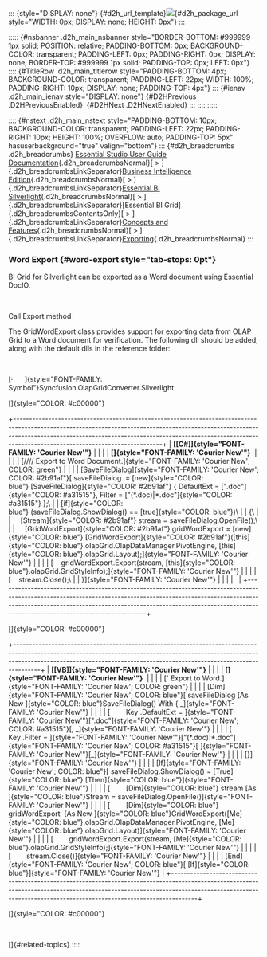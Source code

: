 ::: {style="DISPLAY: none"}
[](ms-xhelp:///?Id=d2h_url_template){#d2h_url_template}![](!package_url!){#d2h_package_url style="WIDTH: 0px; DISPLAY: none; HEIGHT: 0px"}
:::

::::: {#nsbanner .d2h_main_nsbanner style="BORDER-BOTTOM: #999999 1px solid; POSITION: relative; PADDING-BOTTOM: 0px; BACKGROUND-COLOR: transparent; PADDING-LEFT: 0px; PADDING-RIGHT: 0px; DISPLAY: none; BORDER-TOP: #999999 1px solid; PADDING-TOP: 0px; LEFT: 0px"}
:::: {#TitleRow .d2h_main_titlerow style="PADDING-BOTTOM: 4px; BACKGROUND-COLOR: transparent; PADDING-LEFT: 22px; WIDTH: 100%; PADDING-RIGHT: 10px; DISPLAY: none; PADDING-TOP: 4px"}
::: {#ienav .d2h_main_ienav style="DISPLAY: none"}
[](ms-xhelp:///?Id=596386ac-13fe-4d62-9ecf-e5c6dc5bdca4){#D2HPrevious .D2HPreviousEnabled}  [](ms-xhelp:///?Id=1a9433af-7b10-4c00-a9cb-dceeb1757425){#D2HNext .D2HNextEnabled}
:::
::::
:::::

:::: {#nstext .d2h_main_nstext style="PADDING-BOTTOM: 10px; BACKGROUND-COLOR: transparent; PADDING-LEFT: 22px; PADDING-RIGHT: 10px; HEIGHT: 100%; OVERFLOW: auto; PADDING-TOP: 5px" hasuserbackground="true" valign="bottom"}
::: {#d2h_breadcrumbs .d2h_breadcrumbs}
[Essential Studio User Guide Documentation](ms-xhelp:///?Id=12457748-09e3-4d74-a240-8e049cedf030){.d2h_breadcrumbsNormal}[ \> ]{.d2h_breadcrumbsLinkSeparator}[Business Intelligence Edition](ms-xhelp:///?Id=fdf33dd8-62b2-47b9-ad7b-fc50e590bca5){.d2h_breadcrumbsNormal}[ \> ]{.d2h_breadcrumbsLinkSeparator}[Essential BI Silverlight](ms-xhelp:///?Id=c006b39c-6aa2-4637-b7de-3e7b6cb3f9f9){.d2h_breadcrumbsNormal}[ \> ]{.d2h_breadcrumbsLinkSeparator}[Essential BI Grid]{.d2h_breadcrumbsContentsOnly}[ \> ]{.d2h_breadcrumbsLinkSeparator}[Concepts and Features](ms-xhelp:///?Id=6e49680f-da51-4b1f-9043-47e40b9c0684){.d2h_breadcrumbsNormal}[ \> ]{.d2h_breadcrumbsLinkSeparator}[Exporting](ms-xhelp:///?Id=4aa387a2-02f4-434b-8f14-4a27c3724757){.d2h_breadcrumbsNormal}
:::

### Word Export {#word-export style="tab-stops: 0pt"}

BI Grid for Silverlight can be exported as a Word document using Essential DocIO.

 

Call Export method

The GridWordExport class provides support for exporting data from OLAP Grid to a Word document for verification. The following dll should be added, along with the default dlls in the reference folder:

 

[·      ]{style="FONT-FAMILY: Symbol"}Syncfusion.OlapGridConverter.Silverlight

[]{style="COLOR: #c00000"} 

+----------------------------------------------------------------------------------------------------------------------------------------------------------------------------------------------------------------------------------------------------------------------------------------+
| **[\[C#\]]{style="FONT-FAMILY: 'Courier New'"}**                                                                                                                                                                                                                                       |
|                                                                                                                                                                                                                                                                                        |
| **[]{style="FONT-FAMILY: 'Courier New'"}**                                                                                                                                                                                                                                             |
|                                                                                                                                                                                                                                                                                        |
| [//// Export to Word Document.]{style="FONT-FAMILY: 'Courier New'; COLOR: green"}                                                                                                                                                                                                      |
|                                                                                                                                                                                                                                                                                        |
| [SaveFileDialog]{style="FONT-FAMILY: 'Courier New'; COLOR: #2b91af"}[ saveFileDialog  = [new]{style="COLOR: blue"} [SaveFileDialog]{style="COLOR: #2b91af"} { DefaultExt = [\".doc\"]{style="COLOR: #a31515"}, Filter = [\"(\*.doc)\|\*.doc\"]{style="COLOR: #a31515"} };\             |
| [if]{style="COLOR: blue"} (saveFileDialog.ShowDialog() == [true]{style="COLOR: blue"})\                                                                                                                                                                                                |
| {\                                                                                                                                                                                                                                                                                     |
|     [Stream]{style="COLOR: #2b91af"} stream = saveFileDialog.OpenFile();\                                                                                                                                                                                                              |
|     [GridWordExport]{style="COLOR: #2b91af"} gridWordExport = [new]{style="COLOR: blue"} [GridWordExport]{style="COLOR: #2b91af"}([this]{style="COLOR: blue"}.olapGrid.OlapDataManager.PivotEngine, [this]{style="COLOR: blue"}.olapGrid.Layout);]{style="FONT-FAMILY: 'Courier New'"} |
|                                                                                                                                                                                                                                                                                        |
| [    gridWordExport.Export(stream, [this]{style="COLOR: blue"}.olapGrid.GridStyleInfo);]{style="FONT-FAMILY: 'Courier New'"}                                                                                                                                                           |
|                                                                                                                                                                                                                                                                                        |
| [    stream.Close();\                                                                                                                                                                                                                                                                  |
| }]{style="FONT-FAMILY: 'Courier New'"}                                                                                                                                                                                                                                                 |
|                                                                                                                                                                                                                                                                                        |
|                                                                                                                                                                                                                                                                                        |
+----------------------------------------------------------------------------------------------------------------------------------------------------------------------------------------------------------------------------------------------------------------------------------------+

[]{style="COLOR: #c00000"} 

+--------------------------------------------------------------------------------------------------------------------------------------------------------------------------------------------------------------------------------------------------+
| **[\[VB\]]{style="FONT-FAMILY: 'Courier New'"}**                                                                                                                                                                                                 |
|                                                                                                                                                                                                                                                  |
| **[]{style="FONT-FAMILY: 'Courier New'"}**                                                                                                                                                                                                       |
|                                                                                                                                                                                                                                                  |
| [' Export to Word.]{style="FONT-FAMILY: 'Courier New'; COLOR: green"}                                                                                                                                                                            |
|                                                                                                                                                                                                                                                  |
| [Dim]{style="FONT-FAMILY: 'Courier New'; COLOR: blue"}[ saveFileDialog [As New ]{style="COLOR: blue"}SaveFileDialog() With { \_]{style="FONT-FAMILY: 'Courier New'"}                                                                             |
|                                                                                                                                                                                                                                                  |
| [        Key .DefaultExt = ]{style="FONT-FAMILY: 'Courier New'"}[\".doc\"]{style="FONT-FAMILY: 'Courier New'; COLOR: #a31515"}[, \_]{style="FONT-FAMILY: 'Courier New'"}                                                                         |
|                                                                                                                                                                                                                                                  |
| [        Key .Filter = ]{style="FONT-FAMILY: 'Courier New'"}[\"(\*.doc)\|\*.doc\"]{style="FONT-FAMILY: 'Courier New'; COLOR: #a31515"}[ ]{style="FONT-FAMILY: 'Courier New'"}[\_]{style="FONT-FAMILY: 'Courier New'"}                            |
|                                                                                                                                                                                                                                                  |
| [}]{style="FONT-FAMILY: 'Courier New'"}                                                                                                                                                                                                          |
|                                                                                                                                                                                                                                                  |
| [If]{style="FONT-FAMILY: 'Courier New'; COLOR: blue"}[ saveFileDialog.ShowDialog() = [True]{style="COLOR: blue"} [Then]{style="COLOR: blue"}]{style="FONT-FAMILY: 'Courier New'"}                                                                |
|                                                                                                                                                                                                                                                  |
| [        [Dim]{style="COLOR: blue"} stream [As ]{style="COLOR: blue"}Stream = saveFileDialog.OpenFile()]{style="FONT-FAMILY: 'Courier New'"}                                                                                                     |
|                                                                                                                                                                                                                                                  |
| [        [Dim]{style="COLOR: blue"} gridWordExport  [As New ]{style="COLOR: blue"}GridWordExport([Me]{style="COLOR: blue"}.olapGrid.OlapDataManager.PivotEngine, [Me]{style="COLOR: blue"}.olapGrid.Layout)]{style="FONT-FAMILY: 'Courier New'"} |
|                                                                                                                                                                                                                                                  |
| [        gridWordExport.Export(stream, [Me]{style="COLOR: blue"}.olapGrid.GridStyleInfo);]{style="FONT-FAMILY: 'Courier New'"}                                                                                                                   |
|                                                                                                                                                                                                                                                  |
| [        stream.Close()]{style="FONT-FAMILY: 'Courier New'"}                                                                                                                                                                                     |
|                                                                                                                                                                                                                                                  |
| [End]{style="FONT-FAMILY: 'Courier New'; COLOR: blue"}[ [If]{style="COLOR: blue"}]{style="FONT-FAMILY: 'Courier New'"}                                                                                                                           |
+--------------------------------------------------------------------------------------------------------------------------------------------------------------------------------------------------------------------------------------------------+

[]{style="COLOR: #c00000"} 

 

[]{#related-topics}
::::
